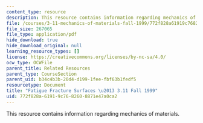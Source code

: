 ```yaml
---
content_type: resource
description: This resource contains information regarding mechanics of materials.
file: /courses/3-11-mechanics-of-materials-fall-1999/772f828a61919c7682608871e47a0ca2_MIT3_11F99_fatigue.pdf
file_size: 267065
file_type: application/pdf
hide_download: true
hide_download_original: null
learning_resource_types: []
license: https://creativecommons.org/licenses/by-nc-sa/4.0/
ocw_type: OCWFile
parent_title: Related Resources
parent_type: CourseSection
parent_uid: b34c4b3b-20d4-d199-1fee-fbf63b1fedf5
resourcetype: Document
title: "Fatigue Fracture Surfaces \u2013 3.11 Fall 1999"
uid: 772f828a-6191-9c76-8260-8871e47a0ca2
---
```

This resource contains information regarding mechanics of materials.